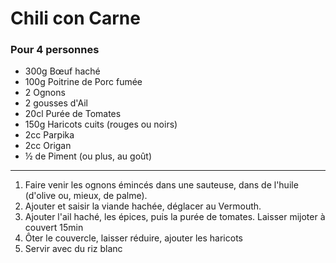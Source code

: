 # Chili con Carne

### Pour 4 personnes

- 300g Bœuf haché
- 100g Poitrine de Porc fumée
- 2 Ognons
- 2 gousses d'Ail
- 20cl Purée de Tomates
- 150g Haricots cuits (rouges ou noirs)
- 2cc Parpika
- 2cc Origan
- ½ de Piment (ou plus, au goût)

---

1. Faire venir les ognons émincés dans une sauteuse, dans de l'huile (d'olive ou, mieux, de palme).
2. Ajouter et saisir la viande hachée, déglacer au Vermouth.
3. Ajouter l'ail haché, les épices, puis la purée de tomates. Laisser mijoter à couvert 15min
4. Ôter le couvercle, laisser réduire, ajouter les haricots
5. Servir avec du riz blanc
